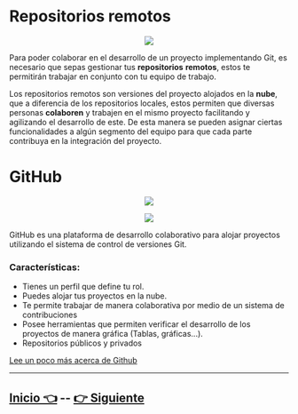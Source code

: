 # Repositorios remotos  

<p align="center">
    <img src="https://github.com/WorkshopTechnology/Materiales/blob/master/Workshops/GitGithub/Images/Repositories.png">
</p>

Para poder colaborar en el desarrollo de un proyecto implementando Git, es necesario que sepas gestionar tus **repositorios** **remotos**, estos te permitirán trabajar en conjunto con tu equipo de trabajo.  

Los repositorios remotos son versiones del proyecto alojados en la **nube**, que a diferencia de los repositorios locales, estos permiten que diversas personas **colaboren** y trabajen en el mismo proyecto facilitando y agilizando el desarrollo de este. De esta manera se pueden asignar ciertas funcionalidades a algún segmento del equipo para que cada parte contribuya en la integración del proyecto.  

# GitHub

<p align="center">
    <img src="https://github.com/WorkshopTechnology/Materiales/blob/master/Workshops/GitGithub/Images/Github.png">
</p>

<p align="center">
    <img src="https://github.com/WorkshopTechnology/Materiales/blob/master/Workshops/GitGithub/Images/Github.png">
</p>

GitHub es una plataforma de desarrollo colaborativo para alojar proyectos utilizando el sistema de control de versiones Git.

### Características:  
* Tienes un perfil que define tu rol.
* Puedes alojar tus proyectos en la nube.
* Te permite trabajar de manera colaborativa por medio de un sistema de contribuciones
* Posee herramientas que permiten verificar el desarrollo de los proyectos de manera gráfica (Tablas, gráficas...).  
* Repositorios públicos y privados

[Lee un poco más acerca de Github](https://github.com/about/)

***

## [Inicio 👈](README.md)  --  [👉 Siguiente](Page8.md)
